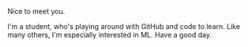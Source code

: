 Nice to meet you. 

I'm a student, who's playing around with GitHub and code to learn. Like many others, I'm especially interested in ML. 
Have a good day. 

